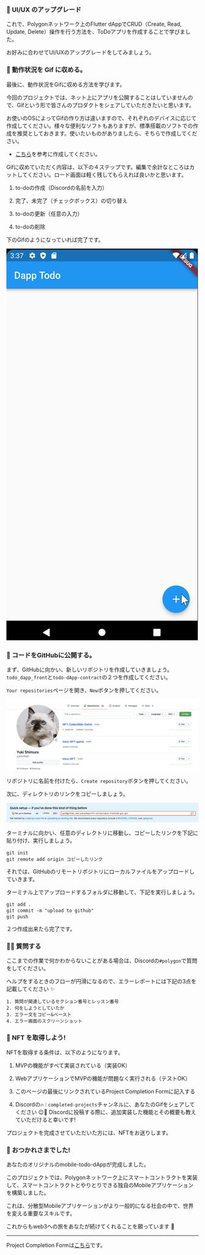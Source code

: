 ### 🤵 UI/UX のアップグレード

これで、Polygonネットワーク上のFlutter dAppでCRUD（Create, Read, Update, Delete）操作を行う方法を、ToDoアプリを作成することで学びました。

お好みに合わせてUI/UXのアップグレードをしてみましょう。

### 🤟 動作状況を Gif に収める。

最後に、動作状況をGifに収める方法を学びます。

今回のプロジェクトでは、ネット上にアプリを公開することはしていませんので、Gifという形で皆さんのプロダクトをシェアしていただきたいと思います。

お使いのOSによってGifの作り方は違いますので、それぞれのデバイスに応じて作成してください。様々な便利なソフトもありますが、標準搭載のソフトでの作成を推奨としておきます。使いたいものがありましたら、そちらで作成してください。

- [こちら](https://moufumoufu.com/screen-to-gif/)を参考に作成してください。

Gifに収めていただく内容は、以下の４ステップです。編集で余計なところはカットしてください。ロード画面は軽く残してもらえれば良いかと思います。

1. to-doの作成（Discordの名前を入力）

2. 完了、未完了（チェックボックス）の切り替え

3. to-doの更新（任意の入力）

4. to-doの削除

下のGifのようになっていれば完了です。

![](./../../img/section-4/4_1_1.gif)

### 🤟 コードをGitHubに公開する。

まず、GitHubに向かい、新しいリポジトリを作成していきましょう。`todo_dapp_front`と`todo-dApp-contract`の２つを作成してください。

`Your repositories`ページを開き、`New`ボタンを押してください。

![](./../../img/section-4/4_1_2.png)

リポジトリに名前を付けたら、`Create repository`ボタンを押してください。

次に、ディレクトリのリンクをコピーしましょう。

![](./../../img/section-4/4_1_3.png)

ターミナルに向かい、任意のディレクトリに移動し、コピーしたリンクを下記に貼り付け、実行しましょう。

```
git init
git remote add origin コピーしたリンク
```

それでは、GitHubのリモートリポジトリにローカルファイルをアップロードしていきます。

ターミナル上でアップロードするフォルダに移動して、下記を実行しましょう。

```
git add .
git commit -m "upload to github"
git push
```

２つ作成出来たら完了です。

### 🙋‍♂️ 質問する

ここまでの作業で何かわからないことがある場合は、Discordの`#polygon`で質問をしてください。

ヘルプをするときのフローが円滑になるので、エラーレポートには下記の3点を記載してください ✨

```
1. 質問が関連しているセクション番号とレッスン番号
2. 何をしようとしていたか
3. エラー文をコピー&ペースト
4. エラー画面のスクリーンショット
```

### 🎫 NFT を取得しよう!

NFTを取得する条件は、以下のようになります。

1. MVPの機能がすべて実装されている（実装OK）

2. WebアプリケーションでMVPの機能が問題なく実行される（テストOK）

3. このページの最後にリンクされているProject Completion Formに記入する

4. Discordの`🔥｜completed-projects`チャンネルに、あなたのGifをシェアしてください 😉🎉 Discordに投稿する際に、追加実装した機能とその概要も教えていただけると幸いです!

プロジェクトを完成させていただいた方には、NFTをお送りします。

### 🎉 おつかれさまでした!

あなたのオリジナルのmobile-todo-dAppが完成しました。

このプロジェクトでは、Polygonネットワーク上にスマートコントラクトを実装して、スマートコントラクトとやりとりできる独自のMobileアプリケーションを構築しました。

これは、分散型Mobileアプリケーションがより一般的になる社会の中で、世界を変える重要なスキルです。

これからもweb3への旅をあなたが続けてくれることを願っています 🚀

---

Project Completion Formは[こちら](https://airtable.com/shrf1cCtTx0iQuszX)です。

